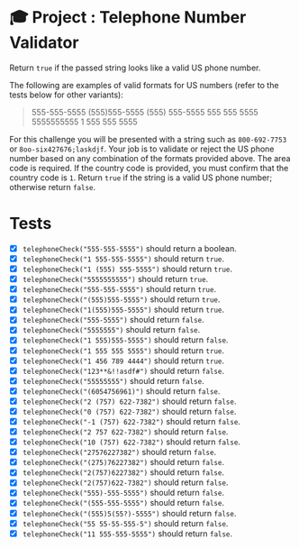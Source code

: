 # 🎓 Project : Telephone Number Validator

Return `true` if the passed string looks like a valid US phone number.

The following are examples of valid formats for US numbers (refer to the tests below for other variants):

> 555-555-5555
> (555)555-5555
> (555) 555-5555
> 555 555 5555
> 5555555555
> 1 555 555 5555

For this challenge you will be presented with a string such as `800-692-7753` or `8oo-six427676;laskdjf`. Your job is to validate or reject the US phone number based on any combination of the formats provided above. The area code is required. If the country code is provided, you must confirm that the country code is `1`. Return `true` if the string is a valid US phone number; otherwise return `false`.


# Tests
- [x] `telephoneCheck("555-555-5555")` should return a boolean.
- [x] `telephoneCheck("1 555-555-5555")` should return `true`.
- [x] `telephoneCheck("1 (555) 555-5555")` should return `true`.
- [x] `telephoneCheck("5555555555")` should return `true`.
- [x] `telephoneCheck("555-555-5555")` should return `true`.
- [x] `telephoneCheck("(555)555-5555")` should return `true`.
- [x] `telephoneCheck("1(555)555-5555")` should return `true`.
- [x] `telephoneCheck("555-5555")` should return `false`.
- [x] `telephoneCheck("5555555")` should return `false`.
- [x] `telephoneCheck("1 555)555-5555")` should return `false`.
- [x] `telephoneCheck("1 555 555 5555")` should return `true`.
- [x] `telephoneCheck("1 456 789 4444")` should return `true`.
- [x] `telephoneCheck("123**&!!asdf#")` should return `false`.
- [x] `telephoneCheck("55555555")` should return `false`.
- [x] `telephoneCheck("(6054756961)")` should return `false`.
- [x] `telephoneCheck("2 (757) 622-7382")` should return `false`.
- [x] `telephoneCheck("0 (757) 622-7382")` should return `false`.
- [x] `telephoneCheck("-1 (757) 622-7382")` should return `false`.
- [x] `telephoneCheck("2 757 622-7382")` should return `false`.
- [x] `telephoneCheck("10 (757) 622-7382")` should return `false`.
- [x] `telephoneCheck("27576227382")` should return `false`.
- [x] `telephoneCheck("(275)76227382")` should return `false`.
- [x] `telephoneCheck("2(757)6227382")` should return `false`.
- [x] `telephoneCheck("2(757)622-7382")` should return `false`.
- [x] `telephoneCheck("555)-555-5555")` should return `false`.
- [x] `telephoneCheck("(555-555-5555")` should return `false`.
- [x] `telephoneCheck("(555)5(55?)-5555")` should return `false`.
- [x] `telephoneCheck("55 55-55-555-5")` should return `false`.
- [x] `telephoneCheck("11 555-555-5555")` should return `false`.